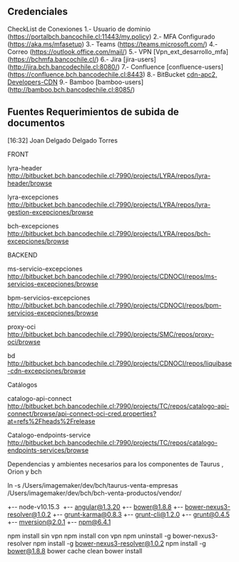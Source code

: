 ## Credenciales 

CheckList de Conexiones
1.- Usuario de dominio  (https://portalbch.bancochile.cl:11443/my.policy)
2.- MFA Configurado (https://aka.ms/mfasetup)
3.- Teams (https://teams.microsoft.com/)
4.- Correo (https://outlook.office.com/mail/)
5.- VPN [Vpn_ext_desarrollo_mfa] (https://bchmfa.bancochile.cl/)
6.- Jira [jira-users] (http://jira.bch.bancodechile.cl:8080/)
7.- Confluence [confluence-users] (https://confluence.bch.bancodechile.cl:8443)
8.- BitBucket [cdn-apc2, Developers-CDN](http://bitbucket.bch.bancodechile.cl:7990)
9.- Bamboo [bamboo-users] (http://bamboo.bch.bancodechile.cl:8085/)



## Fuentes Requerimientos de subida de documentos
[16:32] Joan Delgado Delgado Torres

FRONT 

lyra-header
http://bitbucket.bch.bancodechile.cl:7990/projects/LYRA/repos/lyra-header/browse

lyra-excepciones
http://bitbucket.bch.bancodechile.cl:7990/projects/LYRA/repos/lyra-gestion-excepciones/browse

bch-excepciones
http://bitbucket.bch.bancodechile.cl:7990/projects/LYRA/repos/bch-excepciones/browse

 

BACKEND

ms-servicio-excepciones
http://bitbucket.bch.bancodechile.cl:7990/projects/CDNOCI/repos/ms-servicios-excepciones/browse

bpm-servicios-excepciones
http://bitbucket.bch.bancodechile.cl:7990/projects/CDNOCI/repos/bpm-servicios-excepciones/browse

proxy-oci
http://bitbucket.bch.bancodechile.cl:7990/projects/SMC/repos/proxy-oci/browse

 
bd
http://bitbucket.bch.bancodechile.cl:7990/projects/CDNOCI/repos/liquibase-cdn-excepciones/browse


Catálogos

catalogo-api-connect
http://bitbucket.bch.bancodechile.cl:7990/projects/TC/repos/catalogo-api-connect/browse/api-connect-oci-cred.properties?at=refs%2Fheads%2Frelease

Catalogo-endpoints-service
http://bitbucket.bch.bancodechile.cl:7990/projects/TC/repos/catalogo-endpoints-services/browse



Dependencias y ambientes necesarios para los componentes de Taurus , Orion y bch

ln -s /Users/imagemaker/dev/bch/taurus-venta-empresas /Users/imagemaker/dev/bch/bch-venta-productos/vendor/

+-- node-v10.15.3 
+-- angular@1.3.20
+-- bower@1.8.8
+-- bower-nexus3-resolver@1.0.2
+-- grunt-karma@0.8.3
+-- grunt-cli@1.2.0
+-- grunt@0.4.5
+-- mversion@2.0.1
+-- npm@6.4.1

npm install sin vpn
npm install con vpn
npm uninstall -g bower-nexus3-resolver
npm install -g bower-nexus3-resolver@1.0.2
npm install -g bower@1.8.8
bower cache clean
bower install